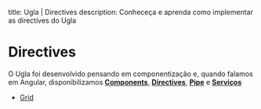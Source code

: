 title: Ugla | Directives
description: Conheceça e aprenda como implementar as directives do Ugla

# Directives
O Ugla foi desenvolvido pensando em componentização e, quando falamos em Angular, disponibilizamos [**Components**](https://angular.io/api/core/Component), [**Directives**](https://angular.io/api/core/Directive), [**Pipe**](https://angular.io/api/core/Pipe) e [**Serviços**](https://angular.io/api/core/Inject)

* [Grid](grid)